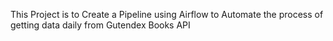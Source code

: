This Project is to Create a Pipeline using Airflow to Automate the process of getting data daily from Gutendex Books API